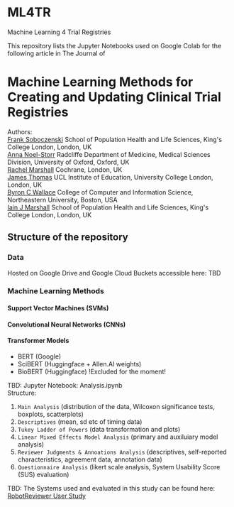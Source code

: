 # ML4TR
Machine Learning 4 Trial Registries

This repository lists the Jupyter Notebooks used on Google Colab for the following article in The Journal of

# Machine Learning Methods for Creating and Updating Clinical Trial Registries

Authors:<br> 
[Frank Soboczenski](https://h21k.github.io/) School of Population Health and Life Sciences, King's College London, London, UK<br>
[Anna Noel-Storr](https://www.rdm.ox.ac.uk/people/anna-noel-storr) Radcliffe Department of Medicine, Medical Sciences Division, University of Oxford, Oxford, UK<br>
[Rachel Marshall](https://iris.ucl.ac.uk/iris/browse/profile?upi=JTHOA32) Cochrane, London, UK<br>
[James Thomas](https://iris.ucl.ac.uk/iris/browse/profile?upi=JTHOA32) UCL Institute of Education, University College London, London, UK<br>
[Byron C Wallace](http://www.byronwallace.com/) College of Computer and Information Science, Northeastern University, Boston, USA<br>
[Iain J Marshall](https://kclpure.kcl.ac.uk/portal/iain.marshall.html) School of Population Health and Life Sciences, King's College London, London, UK<br>

## Structure of the repository

### Data 

Hosted on Google Drive and Google Cloud Buckets accessible here: TBD

### Machine Learning Methods

#### Support Vector Machines (SVMs)

#### Convolutional Neural Networks (CNNs)

#### Transformer Models 

- BERT (Google)
- SciBERT (Huggingface + Allen.AI weights)
- BioBERT (Huggingface) !Excluded for the moment!


TBD:
Jupyter Notebook: Analysis.ipynb<br>
Structure:<br>  
1. `Main Analysis` (distribution of the data, Wilcoxon significance tests, boxplots, scatterplots)<br>
2. `Descriptives` (mean, sd etc of timing data)<br>
3. `Tukey Ladder of Powers` (data transformation and plots)<br>
4. `Linear Mixed Effects Model Analysis` (primary and auxiluiary model analysis)<br>
5. `Reviewer Judgments & Annoations Analysis` (descriptives, self-reported characteristics, agreement data, annotation data)<br>
6. `Questionnaire Analysis` (likert scale analysis, System Usability Score (SUS) evaluation)<br>


TBD:
The Systems used and evaluated in this study can be found here:<br> 
[RobotReviewer User Study](https://github.com/h21k/robotreviewer3/tree/ux)
